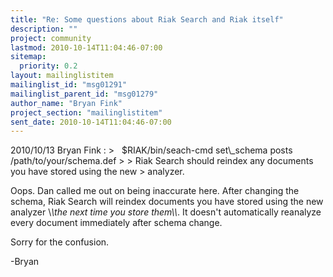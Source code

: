 ```yaml
---
title: "Re: Some questions about Riak Search and Riak itself"
description: ""
project: community
lastmod: 2010-10-14T11:04:46-07:00
sitemap:
  priority: 0.2
layout: mailinglistitem
mailinglist_id: "msg01291"
mailinglist_parent_id: "msg01279"
author_name: "Bryan Fink"
project_section: "mailinglistitem"
sent_date: 2010-10-14T11:04:46-07:00
---
```



2010/10/13 Bryan Fink :
&gt;   $RIAK/bin/seach-cmd set\\_schema posts /path/to/your/schema.def
&gt;
&gt; Riak Search should reindex any documents you have stored using the new
&gt; analyzer.

Oops. Dan called me out on being inaccurate here. After changing the
schema, Riak Search will reindex documents you have stored using the
new analyzer \\*\\*the next time you store them\\*\\*. It doesn't
automatically reanalyze every document immediately after schema
change.

Sorry for the confusion.

-Bryan

